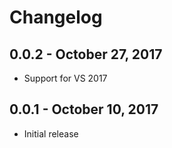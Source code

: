 # Changelog

## 0.0.2 - October 27, 2017
- Support for VS 2017

## 0.0.1 - October 10, 2017
- Initial release